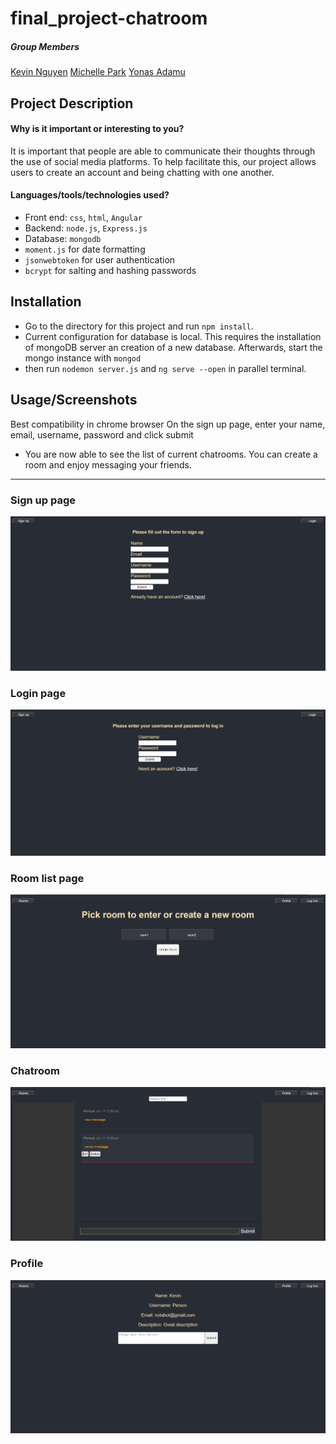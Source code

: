 # final_project-chatroom
  ##### Group Members
 [Kevin Nguyen](https://github.com/kevnguy) 
[Michelle Park](https://github.com/tomatomodest) 
[Yonas Adamu](https://github.com/Yonas-A)
 
## Project Description
#### Why is it important or interesting to you?
It is important that people are able to communicate their thoughts through the use of social media platforms. To help facilitate this, our project allows users to create an account and being chatting with one another.

#### Languages/tools/technologies used?
 -  Front end: `css`, `html`, `Angular`
 - Backend: `node.js`, `Express.js`
 - Database: `mongodb`
 - `moment.js` for date formatting 
 - `jsonwebtoken` for user authentication 
 - `bcrypt` for salting and hashing passwords

  
## Installation
- Go to the directory for this project and run `npm install`.
- Current configuration for database is local. This requires the installation of mongoDB server an creation of a new database. Afterwards, start the mongo instance with `mongod`
- then run `nodemon server.js` and `ng serve --open` in parallel terminal.

## Usage/Screenshots
Best compatibility in chrome browser
On the sign up page, enter your name, email, username, password and click submit
- You are now able to see the list of current chatrooms. You can create a room and enjoy messaging your friends.
---
### Sign up page
![Signup](/images/signup.png)

### Login page
![Login](/images/Login.png)

### Room list page
![Rooms page](/images/Roomlist.png)

### Chatroom
![chatroom](/images/chatroom.png)

### Profile
![profile](/images/Profile.png)
